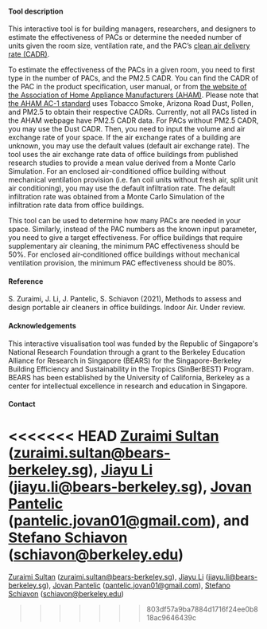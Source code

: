 #### Tool description

This interactive tool is for building managers, researchers, and designers to estimate the effectiveness of PACs or determine the needed number of units given the room size, ventilation rate, and the PAC’s [clean air delivery rate (CADR)](https://en.wikipedia.org/wiki/Air_changes_per_hour).

To estimate the effectiveness of the PACs in a given room, you need to first type in the number of PACs, and the PM2.5 CADR. You can find the CADR of the PAC in the product specification, user manual, or from [the website of the Association of Home Appliance Manufacturers (AHAM)](https://www.ahamdir.com/room-air-cleaners/). Please note that [the AHAM AC-1 standard](https://ahamverifide.org/wp-content/uploads/2020/09/Testing-of-Portable-Air-Cleaner-Performance-FAQs-2020-Updates.pdf) uses Tobacco Smoke, Arizona Road Dust, Pollen, and PM2.5 to obtain their respective CADRs. Currently, not all PACs listed in the AHAM webpage have PM2.5 CADR data. For PACs without PM2.5 CADR, you may use the Dust CADR. Then, you need to input the volume and air exchange rate of your space. If the air exchange rates of a building are unknown, you may use the default values (default air exchange rate). The tool uses the air exchange rate data of office buildings from published research studies to provide a mean value derived from a Monte Carlo Simulation. For an enclosed air-conditioned office building without mechanical ventilation provision (i.e. fan coil units without fresh air, split unit air conditioning), you may use the default infiltration rate. The default infiltration rate was obtained from a Monte Carlo Simulation of the infiltration rate data from office buildings.

This tool can be used to determine how many PACs are needed in your space. Similarly, instead of the PAC numbers as the known input parameter, you need to give a target effectiveness. For office buildings that require supplementary air cleaning, the minimum PAC effectiveness should be 50%. For enclosed air‐conditioned office buildings without mechanical ventilation provision, the minimum PAC effectiveness should be 80%.

#### Reference
S. Zuraimi, J. Li, J. Pantelic, S. Schiavon (2021), Methods to assess and design portable air cleaners in office buildings. Indoor Air. Under review.

#### Acknowledgements
This interactive visualisation tool was funded by the Republic of Singapore's National Research Foundation through a grant to the Berkeley Education Alliance for Research in Singapore (BEARS) for the Singapore-Berkeley Building Efficiency and Sustainability in the Tropics (SinBerBEST) Program. BEARS has been established by the University of California, Berkeley as a center for intellectual excellence in research and education in Singapore.

#### Contact
<<<<<<< HEAD
[Zuraimi Sultan](https://www.linkedin.com/in/zuraimi-sultan-20b51014/) (zuraimi.sultan@bears-berkeley.sg), [Jiayu Li](https://www.linkedin.com/in/jiayu-li-74a70b142/) (jiayu.li@bears-berkeley.sg), [Jovan Pantelic](https://www.linkedin.com/in/jovan-pantelic-351a6898/) (pantelic.jovan01@gmail.com), and [Stefano Schiavon](https://www.linkedin.com/in/stefanoschiavon/) (schiavon@berkeley.edu)
=======
[Zuraimi Sultan](https://www.linkedin.com/in/zuraimi-sultan-20b51014/) (zuraimi.sultan@bears-berkeley.sg), [Jiayu Li](https://www.linkedin.com/in/jiayu-li-74a70b142/) (jiayu.li@bears-berkeley.sg), [Jovan Pantelic](https://www.linkedin.com/in/jovan-pantelic-351a6898/) (pantelic.jovan01@gmail.com), [Stefano Schiavon](https://www.linkedin.com/in/stefanoschiavon/) (schiavon@berkeley.edu)
>>>>>>> 803df57a9ba7884d1716f24ee0b818ac9646439c
